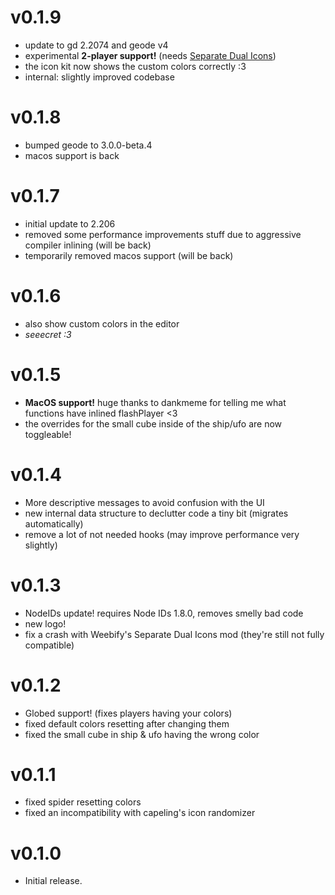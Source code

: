 # v0.1.9

* update to gd 2.2074 and geode v4
* experimental **2-player support!** (needs [Separate Dual Icons](<mod:weebify.separate_dual_icons>))
* the icon kit now shows the custom colors correctly :3
* internal: slightly improved codebase

# v0.1.8

* bumped geode to 3.0.0-beta.4
* macos support is back

# v0.1.7

* initial update to 2.206
* removed some performance improvements stuff due to aggressive compiler inlining (will be back)
* temporarily removed macos support (will be back)

# v0.1.6

* also show custom colors in the editor
* *seeecret :3*

# v0.1.5

* **MacOS support!** huge thanks to dankmeme for telling me what functions have inlined flashPlayer <3
* the overrides for the small cube inside of the ship/ufo are now toggleable!

# v0.1.4

* More descriptive messages to avoid confusion with the UI
* new internal data structure to declutter code a tiny bit (migrates automatically)
* remove a lot of not needed hooks (may improve performance very slightly)

# v0.1.3

* NodeIDs update! requires Node IDs 1.8.0, removes smelly bad code
* new logo!
* fix a crash with Weebify's Separate Dual Icons mod (they're still not fully compatible)

# v0.1.2

* Globed support! (fixes players having your colors)
* fixed default colors resetting after changing them
* fixed the small cube in ship & ufo having the wrong color

# v0.1.1

* fixed spider resetting colors
* fixed an incompatibility with capeling's icon randomizer

# v0.1.0

* Initial release.
